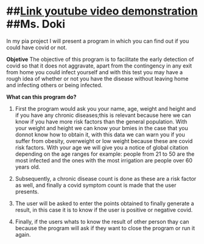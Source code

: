 ##[Link youtube video demonstration](http://localhost/)
##Ms. Doki 
=====================
In my pia project I will present a program in which you can find out if you could have covid or not.

**Objetive**
The objective of this program is to facilitate the early detection of covid so that it does not aggravate, apart from the contingency in any exit from home you could infect yourself and with this test you may have a rough idea of whether or not you have the disease without leaving home and infecting others or being infected.

**What can this program do?**
                
1. First the program would ask you your name, age, weight and height and if you have any chronic diseases;this is relevant because here we can know if you have more risk factors than the general population. With your weight and height we can know your bmies in the case that you donnot know how to obtain it, with this data we can warn you if you suffer from obesity, overweight or low weight because these are covid risk factors. With your age we will give you a notice of global citation depending on the age ranges for example: people from 21 to 50 are the most infected and the ones with the most irrigation are people over 60 years old.

2. Subsequently, a chronic disease count is done as these are a risk factor as well, and finally a covid symptom count is made that the user presents.

3. The user will be asked to enter the points obtained to finally generate a result, in this case it is to know if the user is positive or negative covid.
 
4. Finally, if the users whats to know the result of other person thay can because the program will ask if they want to close the program or run it again.
                 
